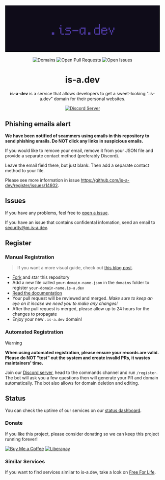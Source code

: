 <p align="center" a="test">
   <img alt="is-a.dev Banner" src="https://raw.githubusercontent.com/is-a-dev/register/main/media/banner.png">
</p>

<p align="center">
   <img alt="Domains" src="https://img.shields.io/github/directory-file-count/is-a-dev/register/domains?color=5c46eb&label=domains&style=for-the-badge">
   <img alt="Open Pull Requests" src="https://img.shields.io/github/issues-raw/is-a-dev/register?color=5c46eb&label=issues&style=for-the-badge">
   <img alt="Open Issues" src="https://img.shields.io/github/issues-pr-raw/is-a-dev/register?color=5c46eb&label=pull%20requests&style=for-the-badge">
</p>

<h1 align="center">is-a.dev</h1>

<p align="center"><strong>is-a-dev</strong> is a service that allows developers to get a sweet-looking ".is-a.dev" domain for their personal websites.</p>

<p align="center">
   <a href="https://discord.gg/is-a-dev-830872854677422150"><img alt="Discord Server" src="https://invidget.switchblade.xyz/is-a-dev-830872854677422150"></a>
</p>

## Phishing emails alert
**We have been notified of scammers using emails in this repository to send phishing emails. Do NOT click any links in suspicious emails.**

If you would like to remove your email, remove it from your JSON file and provide a separate contact method (preferably Discord).

Leave the email field there, but just blank. Then add a separate contact method to your file.

Please see more information in issue https://github.com/is-a-dev/register/issues/14802.

## Issues
If you have any problems, feel free to [open a issue](https://github.com/is-a-dev/register/issues/new/choose).

If you have an issue that contains confidental infomation, send an email to security@m.is-a.dev.

## Register
### Manual Registration
> If you want a more visual guide, check out [this blog post](https://wdh.gg/tX3ghge).

- [Fork](https://github.com/is-a-dev/register/fork) and star this repository
- Add a new file called `your-domain-name.json` in the `domains` folder to register `your-domain-name.is-a.dev`
- [Read the documentation](https://www.is-a.dev/docs)
- Your pull request will be reviewed and merged. *Make sure to keep an eye on it incase we need you to make any changes!*
- After the pull request is merged, please allow up to 24 hours for the changes to propagate
- Enjoy your new `.is-a.dev` domain!

### Automated Registration
> [!WARNING]
> **When using automated registration, please ensure your records are valid. Please do NOT "test" out the system and create invalid PRs, it wastes maintainers' time.**

Join our [Discord server](https://discord.gg/is-a-dev-830872854677422150), head to the commands channel and run `/register`. The bot will ask you a few questions then will generate your PR and domain automatically. The bot also allows for domain deletion and editing.

## Status
You can check the uptime of our services on our [status dashboard](https://is-a-dev.wdh.gg).

### Donate
If you like this project, please consider donating so we can keep this project running forever!

<a href="https://www.buymeacoffee.com/phenax" target="_blank"><img src="https://cdn.buymeacoffee.com/buttons/default-orange.png" alt="Buy Me a Coffee" height="28" width="119"></a>
<a href="https://liberapay.com/phenax" target="_blank"><img src="https://img.shields.io/badge/liberapay-donate-yellow.svg?style=for-the-badge" alt="Liberapay"></a>

### Similar Services
If you want to find services similar to is-a.dev, take a look on [Free For Life](https://github.com/wdhdev/free-for-life#domains).
